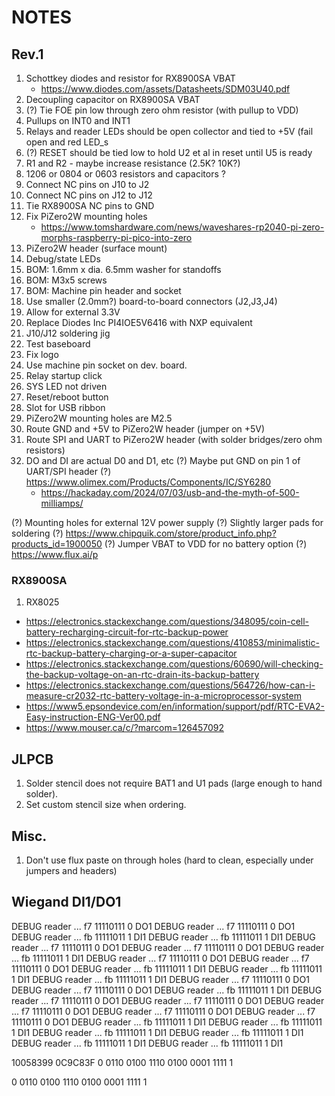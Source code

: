 # NOTES

## Rev.1

1.  Schottkey diodes and resistor for RX8900SA VBAT
    - https://www.diodes.com/assets/Datasheets/SDM03U40.pdf
2.  Decoupling capacitor on RX8900SA VBAT
3.  (?) Tie FOE pin low through zero ohm resistor (with pullup to VDD)
4.  Pullups on INT0 and INT1
5.  Relays and reader LEDs should be open collector and tied to +5V (fail open and red LED_s
6.  (?) RESET should be tied low to hold U2 et al in reset until U5 is ready
7.  R1 and R2 - maybe increase resistance (2.5K? 10K?)
8.  1206 or 0804 or 0603 resistors and capacitors ?
9.  Connect NC pins on J10 to J2
10. Connect NC    pins on J12 to J12
11. Tie RX8900SA NC pins to GND
12. Fix PiZero2W mounting holes
    - https://www.tomshardware.com/news/waveshares-rp2040-pi-zero-morphs-raspberry-pi-pico-into-zero
13. PiZero2W header (surface mount)
14. Debug/state LEDs
15. BOM: 1.6mm x dia. 6.5mm washer for standoffs
16. BOM: M3x5 screws
17. BOM: Machine pin header and socket
18. Use smaller (2.0mm?) board-to-board connectors (J2,J3,J4)
19. Allow for external 3.3V
20. Replace Diodes Inc PI4IOE5V6416 with NXP equivalent
21. J10/J12 soldering jig
22. Test baseboard
23. Fix logo
24. Use machine pin socket on dev. board.
25. Relay startup click
26. SYS LED not driven
27. Reset/reboot button
28. Slot for USB ribbon
29. PiZero2W mounting holes are M2.5
30. Route GND and +5V to PiZero2W header (jumper on +5V)
31. Route SPI and UART to PiZero2W header (with solder bridges/zero ohm resistors)
32. DO and DI are actual D0 and D1, etc
(?) Maybe put GND on pin 1 of UART/SPI header
(?) https://www.olimex.com/Products/Components/IC/SY6280
    - https://hackaday.com/2024/07/03/usb-and-the-myth-of-500-milliamps/

(?) Mounting holes for external 12V power supply
(?) Slightly larger pads for soldering
(?) https://www.chipquik.com/store/product_info.php?products_id=1900050
(?) Jumper VBAT to VDD for no battery option
(?) https://www.flux.ai/p

### RX8900SA
1. RX8025

- https://electronics.stackexchange.com/questions/348095/coin-cell-battery-recharging-circuit-for-rtc-backup-power
- https://electronics.stackexchange.com/questions/410853/minimalistic-rtc-backup-battery-charging-or-a-super-capacitor
- https://electronics.stackexchange.com/questions/60690/will-checking-the-backup-voltage-on-an-rtc-drain-its-backup-battery
- https://electronics.stackexchange.com/questions/564726/how-can-i-measure-cr2032-rtc-battery-voltage-in-a-microprocessor-system
- https://www5.epsondevice.com/en/information/support/pdf/RTC-EVA2-Easy-instruction-ENG-Ver00.pdf
- https://www.mouser.ca/c/?marcom=126457092


## JLPCB
1. Solder stencil does not require BAT1 and U1 pads (large enough to hand solder).
2. Set custom stencil size when ordering.

## Misc.
1. Don't use flux paste on through holes (hard to clean, especially under jumpers and headers)


## Wiegand DI1/DO1
DEBUG  reader     ... f7 11110111  0 DO1
DEBUG  reader     ... f7 11110111  0 DO1
DEBUG  reader     ... fb 11111011  1 DI1
DEBUG  reader     ... fb 11111011  1 DI1
DEBUG  reader     ... f7 11110111  0 DO1
DEBUG  reader     ... f7 11110111  0 DO1
DEBUG  reader     ... fb 11111011  1 DI1
DEBUG  reader     ... f7 11110111  0 DO1
DEBUG  reader     ... f7 11110111  0 DO1
DEBUG  reader     ... fb 11111011  1 DI1
DEBUG  reader     ... fb 11111011  1 DI1
DEBUG  reader     ... fb 11111011  1 DI1
DEBUG  reader     ... f7 11110111  0 DO1
DEBUG  reader     ... f7 11110111  0 DO1
DEBUG  reader     ... fb 11111011  1 DI1
DEBUG  reader     ... f7 11110111  0 DO1
DEBUG  reader     ... f7 11110111  0 DO1
DEBUG  reader     ... f7 11110111  0 DO1
DEBUG  reader     ... f7 11110111  0 DO1
DEBUG  reader     ... f7 11110111  0 DO1
DEBUG  reader     ... fb 11111011  1 DI1
DEBUG  reader     ... fb 11111011  1 DI1
DEBUG  reader     ... fb 11111011  1 DI1
DEBUG  reader     ... fb 11111011  1 DI1
DEBUG  reader     ... fb 11111011  1 DI1
DEBUG  reader     ... fb 11111011  1 DI1

10058399
0C9C83F
0 0110 0100 1110 0100 0001 1111 1

0 0110 0100 1110 0100 0001 1111 1

